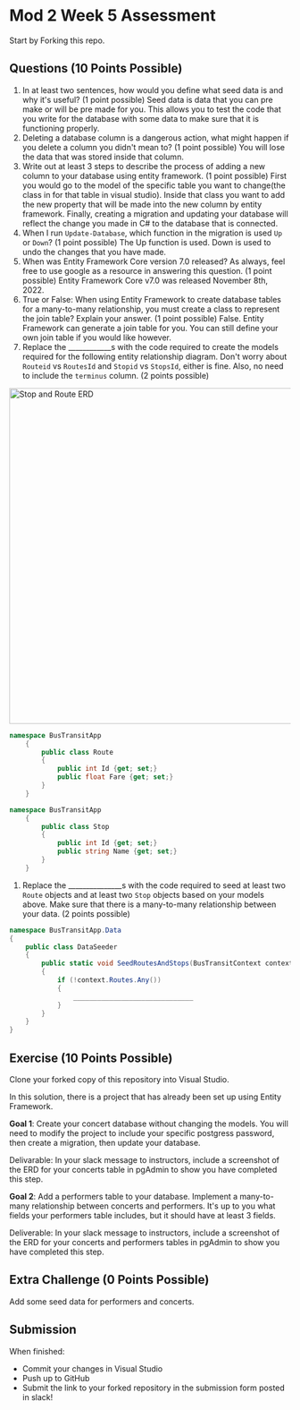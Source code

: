 # Mod 2 Week 5 Assessment

Start by Forking this repo.

## Questions (10 Points Possible)

1. In at least two sentences, how would you define what seed data is and why it's useful? (1 point possible)
Seed data is data that you can pre make or will be pre made for you. This allows you to test the code that you write for the database with some data to make sure that it is functioning properly.
1. Deleting a database column is a dangerous action, what might happen if you delete a column you didn't mean to? (1 point possible)
You will lose the data that was stored inside that column.
1. Write out at least 3 steps to describe the process of adding a new column to your database using entity framework. (1 point possible)
First you would go to the model of the specific table you want to change(the class in for that table in visual studio). Inside that class you want to add the new property that will be made into the new column by entity framework. Finally, creating a migration and updating your database will reflect the change you made in C# to the database that is connected.
1. When I run `Update-Database`, which function in the migration is used `Up` or `Down`? (1 point possible)
The Up function is used. Down is used to undo the changes that you have made.
1. When was Entity Framework Core version 7.0 released? As always, feel free to use google as a resource in answering this question. (1 point possible)
Entity Framework Core v7.0 was released November 8th, 2022.
1. True or False: When using Entity Framework to create database tables for a many-to-many relationship, you must create a class to represent the join table? Explain your answer. (1 point possible)
False. Entity Framework can generate a join table for you. You can still define your own join table if you would like however.
1. Replace the ____________s with the code required to create the models required for the following entity relationship diagram. Don't worry about `Routeid` vs `RoutesId` and `Stopid` vs `StopsId`, either is fine. Also, no need to include the `terminus` column. (2 points possible)

<img width="600" alt="Stop and Route ERD" src="https://user-images.githubusercontent.com/11747682/228308854-d2328b8c-32d2-4eb9-aa0d-8a2b3d4c6bfa.png">

```C#
namespace BusTransitApp
    {
        public class Route
        {
            public int Id {get; set;}
            public float Fare {get; set;}
        }
    }

namespace BusTransitApp
    {
        public class Stop
        {
            public int Id {get; set;}
            public string Name {get; set;}
        }
    }
```


1. Replace the _______________s with the code required to seed at least two `Route` objects and at least two `Stop` objects based on your models above. Make sure that there is a many-to-many relationship between your data. (2 points possible)

```C#
namespace BusTransitApp.Data
{
    public class DataSeeder
    {
        public static void SeedRoutesAndStops(BusTransitContext context)
        {
            if (!context.Routes.Any())
            {
                ______________________________
            }
        }
    }
}
```
## Exercise (10 Points Possible)

Clone your forked copy of this repository into Visual Studio.  

In this solution, there is a project that has already been set up using Entity Framework.

**Goal 1**: Create your concert database without changing the models. You will need to modify the project to include your specific postgress password, then create a migration, then update your database.

Delivarable: In your slack message to instructors, include a screenshot of the ERD for your concerts table in pgAdmin to show you have completed this step.

**Goal 2**: Add a performers table to your database. Implement a many-to-many relationship between concerts and performers. It's up to you what fields your performers table includes, but it should have at least 3 fields.

Deliverable: In your slack message to instructors, include a screenshot of the ERD for your concerts and performers tables in pgAdmin to show you have completed this step.

## Extra Challenge (0 Points Possible)

Add some seed data for performers and concerts.

## Submission

When finished:
* Commit your changes in Visual Studio
* Push up to GitHub
* Submit the link to your forked repository in the submission form posted in slack!
